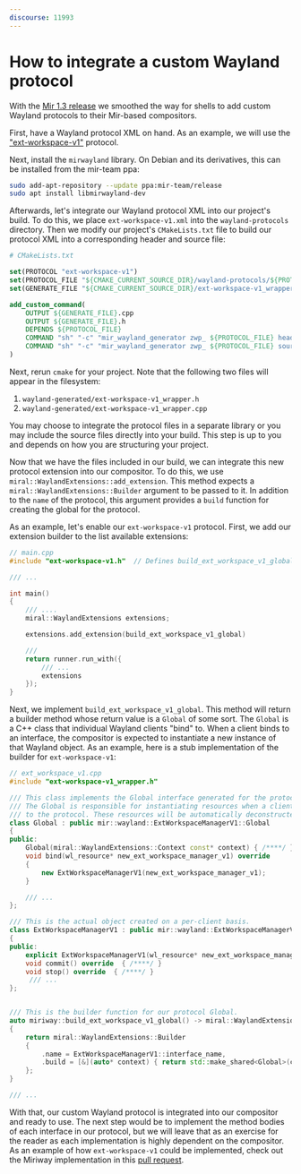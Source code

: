 ```yaml
---
discourse: 11993
---
```


# How to integrate a custom Wayland protocol

With the [Mir 1.3 release](https://discourse.ubuntu.com/t/mir-1-3-0-release/11638/2)
we smoothed the way for shells to add custom Wayland protocols to their Mir-based
compositors.

First, have a Wayland protocol XML on hand. As an example, we will use
the ["ext-workspace-v1"](https://wayland.app/protocols/ext-workspace-v1)
protocol.

Next, install the `mirwayland` library. On Debian and its derivatives, this
can be installed from the mir-team ppa:

```sh
sudo add-apt-repository --update ppa:mir-team/release
sudo apt install libmirwayland-dev
```

Afterwards, let's integrate our Wayland protocol XML into our project's build.
To do this, we place `ext-workspace-v1.xml` into the `wayland-protocols`
directory. Then we modify our project's `CMakeLists.txt` file to build our
protocol XML into a corresponding header and source file:

```cmake
# CMakeLists.txt

set(PROTOCOL "ext-workspace-v1")
set(PROTOCOL_FILE "${CMAKE_CURRENT_SOURCE_DIR}/wayland-protocols/${PROTOCOL}.xml")
set(GENERATE_FILE "${CMAKE_CURRENT_SOURCE_DIR}/ext-workspace-v1_wrapper")

add_custom_command(
    OUTPUT ${GENERATE_FILE}.cpp
    OUTPUT ${GENERATE_FILE}.h
    DEPENDS ${PROTOCOL_FILE}
    COMMAND "sh" "-c" "mir_wayland_generator zwp_ ${PROTOCOL_FILE} header >${GENERATE_FILE}.h"
    COMMAND "sh" "-c" "mir_wayland_generator zwp_ ${PROTOCOL_FILE} source >${GENERATE_FILE}.cpp"
)
```

Next, rerun `cmake` for your project. Note that the following two files will appear in
the filesystem:

1. `wayland-generated/ext-workspace-v1_wrapper.h`
2. `wayland-generated/ext-workspace-v1_wrapper.cpp`

You may choose to integrate the protocol files in a separate library
or you may include the source files directly into your build. This step is up
to you and depends on how you are structuring your project.

Now that we have the files included in our build, we can integrate this new
protocol extension into our compositor. To do this, we use `miral::WaylandExtensions::add_extension`.
This method expects a `miral::WaylandExtensions::Builder` argument to be passed to it.
In addition to the `name` of the protocol, this argument provides a `build` function
for creating the global for the protocol.

As an example, let's enable our `ext-workspace-v1` protocol. First, we add our
extension builder to the list available extensions:

```cpp
// main.cpp
#include "ext-workspace-v1.h"  // Defines build_ext_workspace_v1_global

/// ...

int main()
{
    /// ....
    miral::WaylandExtensions extensions;

    extensions.add_extension(build_ext_workspace_v1_global)

    ///
    return runner.run_with({
        /// ...
        extensions
    });
}
```

Next, we implement `build_ext_workspace_v1_global`. This method will return
a builder method whose return value is a `Global` of some sort. The `Global` is a C++
class that individual Wayland clients "bind" to. When a client binds to an interface,
the compositor is expected to instantiate a new instance of that Wayland object.
As an example, here is a stub implementation of the builder for `ext-workspace-v1`:

```cpp
// ext_workspace_v1.cpp
#include "ext-workspace-v1_wrapper.h"

/// This class implements the Global interface generated for the protocol.
/// The Global is responsible for instantiating resources when a client binds
/// to the protocol. These resources will be automatically deconstructed later on.
class Global : public mir::wayland::ExtWorkspaceManagerV1::Global
{
public:
    Global(miral::WaylandExtensions::Context const* context) { /****/ }
    void bind(wl_resource* new_ext_workspace_manager_v1) override
    {
        new ExtWorkspaceManagerV1(new_ext_workspace_manager_v1);
    }

    /// ...
};

/// This is the actual object created on a per-client basis.
class ExtWorkspaceManagerV1 : public mir::wayland::ExtWorkspaceManagerV1
{
public:
    explicit ExtWorkspaceManagerV1(wl_resource* new_ext_workspace_manager_v1)  { /****/ }
    void commit() override  { /****/ }
    void stop() override  { /****/ }
     /// ...
};


/// This is the builder function for our protocol Global.
auto miriway::build_ext_workspace_v1_global() -> miral::WaylandExtensions::Builder
{
    return miral::WaylandExtensions::Builder
    {
        .name = ExtWorkspaceManagerV1::interface_name,
        .build = [&](auto* context) { return std::make_shared<Global>(context, wltools); }
    };
}

/// ...
```

With that, our custom Wayland protocol is integrated into our compositor and ready to use.
The next step would be to implement the method bodies of each interface in our protocol,
but we will leave that as an exercise for the reader as each implementation is highly
dependent on the compositor. As an example of how `ext-workspace-v1` could be implemented,
check out the Miriway implementation in this [pull request](https://github.com/Miriway/Miriway/pull/160).
